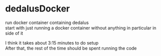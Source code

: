 # dedalusDocker
run docker container containing dedalus  
start with just running a docker container without anything in particular in side of it  

I think it takes about 3:15 minutes to do setup  
After that, the rest of the time should be spent running the code  

